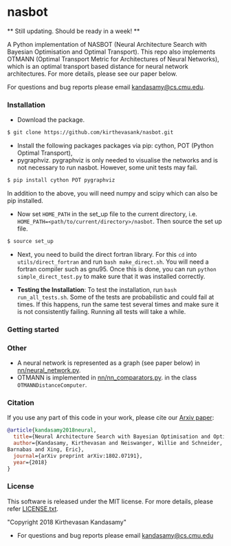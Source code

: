 # nasbot

** Still updating. Should be ready in a week! **

A Python implementation of NASBOT (Neural Architecture Search with Bayesian Optimisation
and Optimal Transport).
This repo also implements OTMANN (Optimal Transport Metric for Architectures of Neural
Networks), which is an optimal transport based distance for neural network architectures.
For more details, please see our paper below.

For questions and bug reports please email kandasamy@cs.cmu.edu.

### Installation

* Download the package.
```bash
$ git clone https://github.com/kirthevasank/nasbot.git
```

* Install the following packages packages via pip: cython, POT (Python Optimal Transport),
* pygraphviz. pygraphviz is only needed to visualise the networks and is not necessary to
run nasbot. However, some unit tests may fail.
```bash
$ pip install cython POT pygraphviz
```
  In addition to the above, you will need numpy and scipy which can also be pip installed.

* Now set `HOME_PATH` in the set_up file to the current directory, i.e.
`HOME_PATH=<path/to/current/directory>/nasbot`. Then source the set up file.
```bash
$ source set_up
```

* Next, you need to build the direct fortran library. For this `cd` into `utils/direct_fortran` and run `bash make_direct.sh`. You will need a fortran compiler such as gnu95. Once this is done, you can run `python simple_direct_test.py` to make sure that it was installed correctly.

* **Testing the Installation**:
To test the installation, run ```bash run_all_tests.sh```. Some of the tests are
probabilistic and could fail at times. If this happens, run the same test several times
and make sure it is not consistently failing. Running all tests will take a while.

### Getting started


### Other
- A neural network is represented as a graph (see paper below) in
[nn/neural_network.py](https://github.com/kirthevasank/nasbot/blob/master/nn/neural_network.py).
- OTMANN is implemented in
[nn/nn_comparators.py](https://github.com/kirthevasank/nasbot/blob/master/nn/nn_comparators.py).
in the class `OTMANNDistanceComputer`.

### Citation
If you use any part of this code in your work, please cite our
[Arxiv paper](https://arxiv.org/pdf/1802.07191.pdf):

```bibtex
@article{kandasamy2018neural,
  title={Neural Architecture Search with Bayesian Optimisation and Optimal Transport},
  author={Kandasamy, Kirthevasan and Neiswanger, Willie and Schneider, Jeff and Poczos,
Barnabas and Xing, Eric},
  journal={arXiv preprint arXiv:1802.07191},
  year={2018}
}
```


### License
This software is released under the MIT license. For more details, please refer
[LICENSE.txt](https://github.com/kirthevasank/nasbot/blob/master/LICENSE.txt).

"Copyright 2018 Kirthevasan Kandasamy"

- For questions and bug reports please email kandasamy@cs.cmu.edu

